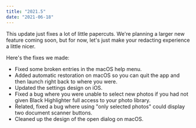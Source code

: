 ```yaml
---
title: "2021.5"
date: "2021-06-18"
---
```


This update just fixes a lot of little papercuts. We're planning a larger new feature coming soon, but for now, let's just make your redacting experience a little nicer.

Here's the fixes we made:
- Fixed some broken entries in the macOS help menu.
- Added automatic restoration on macOS so you can quit the app and then launch right back to where you were.
- Updated the settings design on iOS.
- Fixed a bug where you were unable to select new photos if you had not given Black Highlighter full access to your photo library.
- Related, fixed a bug where using "only selected photos" could display two document scanner buttons.
- Cleaned up the design of the open dialog on macOS.
